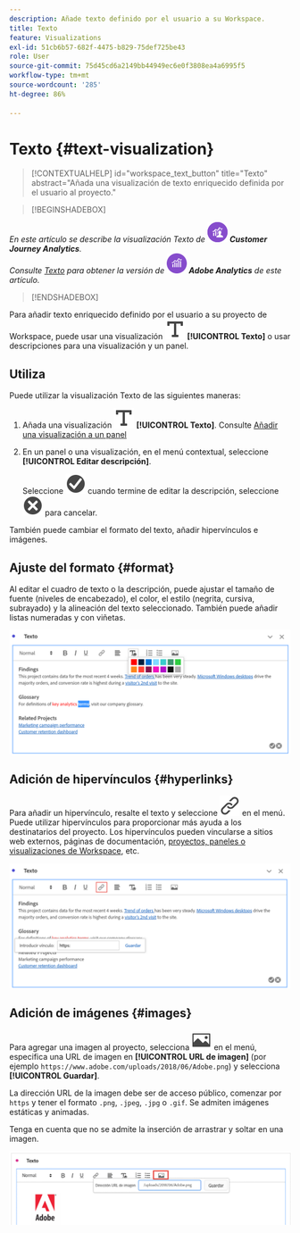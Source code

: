 ```yaml
---
description: Añade texto definido por el usuario a su Workspace.
title: Texto
feature: Visualizations
exl-id: 51cb6b57-682f-4475-b829-75def725be43
role: User
source-git-commit: 75d45cd6a2149bb44949ec6e0f3808ea4a6995f5
workflow-type: tm+mt
source-wordcount: '285'
ht-degree: 86%

---
```


# Texto {#text-visualization}

<!-- markdownlint-disable MD034 -->

>[!CONTEXTUALHELP]
>id="workspace_text_button"
>title="Texto"
>abstract="Añada una visualización de texto enriquecido definida por el usuario al proyecto."

<!-- markdownlint-enable MD034 -->


>[!BEGINSHADEBOX]

_En este artículo se describe la visualización Texto de_ ![CustomerJourneyAnalytics](/help/assets/icons/CustomerJourneyAnalytics.svg) _**Customer Journey Analytics**._<br/>_Consulte [Texto](https://experienceleague.adobe.com/es/docs/analytics/analyze/analysis-workspace/visualizations/text) para obtener la versión de_ ![AdobeAnalytics](/help/assets/icons/AdobeAnalytics.svg) _**Adobe Analytics** de este artículo._

>[!ENDSHADEBOX]


Para añadir texto enriquecido definido por el usuario a su proyecto de Workspace, puede usar una visualización ![Texto](/help/assets/icons/Text.svg) **[!UICONTROL Texto]** o usar descripciones para una visualización y un panel.

## Utiliza

Puede utilizar la visualización Texto de las siguientes maneras:

1. Añada una visualización ![Texto](/help/assets/icons/Text.svg) **[!UICONTROL Texto]**. Consulte [Añadir una visualización a un panel](freeform-analysis-visualizations.md#add-visualizations-to-a-panel)

1. En un panel o una visualización, en el menú contextual, seleccione **[!UICONTROL Editar descripción]**.

   Seleccione ![CheckmarkCircle](/help/assets/icons/CheckmarkCircle.svg) cuando termine de editar la descripción, seleccione ![CloseCircle](/help/assets/icons/CloseCircle.svg) para cancelar.

También puede cambiar el formato del texto, añadir hipervínculos e imágenes.

## Ajuste del formato {#format}

Al editar el cuadro de texto o la descripción, puede ajustar el tamaño de fuente (niveles de encabezado), el color, el estilo (negrita, cursiva, subrayado) y la alineación del texto seleccionado. También puede añadir listas numeradas y con viñetas.

![Opciones de texto para un proyecto de Workspace con la paleta de colores de texto resaltada.](assets/format.png)

## Adición de hipervínculos {#hyperlinks}

Para añadir un hipervínculo, resalte el texto y seleccione ![Vínculo](/help/assets/icons/Link.svg) en el menú. Puede utilizar hipervínculos para proporcionar más ayuda a los destinatarios del proyecto. Los hipervínculos pueden vincularse a sitios web externos, páginas de documentación, [proyectos, paneles o visualizaciones de Workspace](/help/analysis-workspace/curate-share/shareable-links.md), etc.

![Opciones de texto con el icono de vínculo resaltado.](assets/hyperlink.png)

## Adición de imágenes {#images}

Para agregar una imagen al proyecto, selecciona ![Imagen](/help/assets/icons/Image.svg) en el menú, especifica una URL de imagen en **[!UICONTROL URL de imagen]** (por ejemplo `https://www.adobe.com/uploads/2018/06/Adobe.png`) y selecciona **[!UICONTROL Guardar]**.

La dirección URL de la imagen debe ser de acceso público, comenzar por `https` y tener el formato `.png`, `.jpeg`, `.jpg` o `.gif`. Se admiten imágenes estáticas y animadas.

Tenga en cuenta que no se admite la inserción de arrastrar y soltar en una imagen.

![Opciones de texto con el icono de imagen seleccionado.](assets/image.png)
